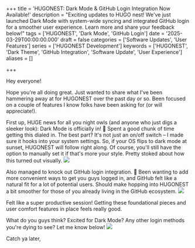+++
title = 'HUGONEST: Dark Mode & GitHub Login Integration Now Available!'
description = "Exciting updates to HUGO nest! We've just launched Dark Mode with system-wide syncing and integrated GitHub login for a smoother user experience. Learn more and share your feedback below!"
tags = ['HUGONEST', 'Dark Mode', 'GitHub Login']
date = '2025-03-29T00:00:00.000'
draft = false
categories = ['Software Updates', 'User Features']
series = ['HUGONEST Development']
keywords = ['HUGONEST', 'Dark Theme', 'GitHub Integration', 'Software Update', 'User Experience']
aliases = []

+++

Hey everyone!

Hope you're all doing great. Just wanted to share what I've been hammering away at for HUGONEST over the past day or so. Been focused on a couple of features I know folks have been asking for (or will appreciate!).

First up, HUGE news for all you night owls (and anyone who just digs a sleeker look): Dark Mode is officially in! 🌙 Spent a good chunk of time getting this dialed in. The best part? It's not just an on/off switch – I made sure it hooks into your system settings. So, if your OS flips to dark mode at sunset, HUGONEST will follow right along. Of course, you'll still have the option to manually set it if that's more your style. Pretty stoked about how this turned out visually.
![](dark1.png)

Also managed to knock out GitHub login integration. 💪 Been wanting to add more convenient ways to get you guys logged in, and GitHub felt like a natural fit for a lot of potential users. Should make hopping into HUGONEST a bit smoother for those of you already living in the GitHub ecosystem.
![](dark2.png)

Felt like a super productive session! Getting these foundational pieces and user comfort features in place feels really good.

What do you guys think? Excited for Dark Mode? Any other login methods you're dying to see? Let me know below!
![](dark3.png)

Catch ya later,

